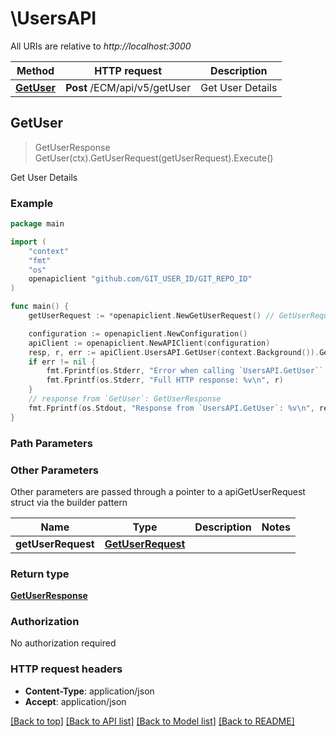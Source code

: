 # \UsersAPI

All URIs are relative to *http://localhost:3000*

Method | HTTP request | Description
------------- | ------------- | -------------
[**GetUser**](UsersAPI.md#GetUser) | **Post** /ECM/api/v5/getUser | Get User Details



## GetUser

> GetUserResponse GetUser(ctx).GetUserRequest(getUserRequest).Execute()

Get User Details



### Example

```go
package main

import (
	"context"
	"fmt"
	"os"
	openapiclient "github.com/GIT_USER_ID/GIT_REPO_ID"
)

func main() {
	getUserRequest := *openapiclient.NewGetUserRequest() // GetUserRequest |  (optional)

	configuration := openapiclient.NewConfiguration()
	apiClient := openapiclient.NewAPIClient(configuration)
	resp, r, err := apiClient.UsersAPI.GetUser(context.Background()).GetUserRequest(getUserRequest).Execute()
	if err != nil {
		fmt.Fprintf(os.Stderr, "Error when calling `UsersAPI.GetUser``: %v\n", err)
		fmt.Fprintf(os.Stderr, "Full HTTP response: %v\n", r)
	}
	// response from `GetUser`: GetUserResponse
	fmt.Fprintf(os.Stdout, "Response from `UsersAPI.GetUser`: %v\n", resp)
}
```

### Path Parameters



### Other Parameters

Other parameters are passed through a pointer to a apiGetUserRequest struct via the builder pattern


Name | Type | Description  | Notes
------------- | ------------- | ------------- | -------------
 **getUserRequest** | [**GetUserRequest**](GetUserRequest.md) |  | 

### Return type

[**GetUserResponse**](GetUserResponse.md)

### Authorization

No authorization required

### HTTP request headers

- **Content-Type**: application/json
- **Accept**: application/json

[[Back to top]](#) [[Back to API list]](../README.md#documentation-for-api-endpoints)
[[Back to Model list]](../README.md#documentation-for-models)
[[Back to README]](../README.md)


